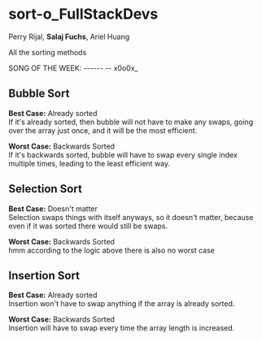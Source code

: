 # sort-o_FullStackDevs

Perry Rijal, **Salaj Fuchs**, Ariel Huang

All the sorting methods

SONG OF THE WEEK: ------ -- x0o0x_


## Bubble Sort

**Best Case:** Already sorted <br>
If it's already sorted, then bubble will not have to make any swaps, going over the array just once, and it will be the most efficient.

**Worst Case:** Backwards Sorted <br>
If it's backwards sorted, bubble will have to swap every single index multiple times, leading to the least efficient way.

## Selection Sort

**Best Case:** Doesn't matter <br>
Selection swaps things with itself anyways, so it doesn't matter, because even if it was sorted there would still be swaps.

**Worst Case:** Backwards Sorted <br>
hmm according to the logic above there is also no worst case

## Insertion Sort

**Best Case:** Already sorted <br>
Insertion won't have to swap anything if the array is already sorted.

**Worst Case:** Backwards Sorted <br>
Insertion will have to swap every time the array length is increased.
